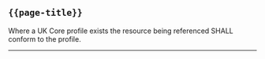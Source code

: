 ## <code>{{page-title}}</code>
	
Where a UK Core profile exists the resource being referenced SHALL conform to the profile.

---